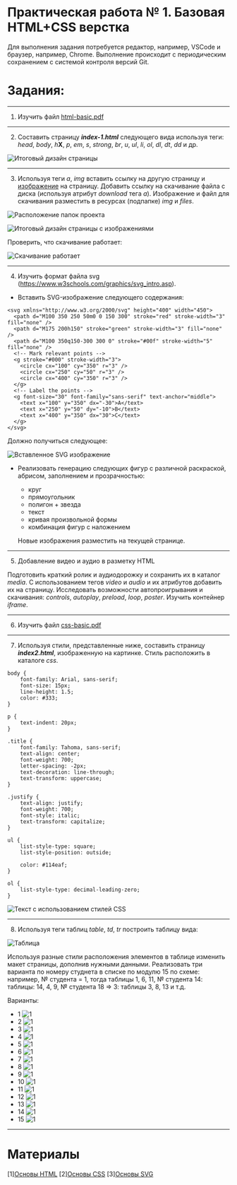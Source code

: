# Практическая работа № 1. Базовая HTML+CSS верстка

Для выполнения задания потребуется редактор, например, VSCode и браузер, например, Chrome. Выполнение происходит с периодическим сохранением с системой контроля версий Git.

# Задания:

---------------

1. Изучить файл [html-basic.pdf](/01/files/html-basic.pdf)
   
---------------

2. Составить страницу ***index-1.html*** следующего вида используя теги: *head*, *body*, *h***X**, *p*, *em*, *s*, *strong*, *br*, *u*, *ul*, *li*, *ol*, *dl*, *dt*, *dd* и др.

![Итоговый дизайн страницы](/01/img/img1.png)

---------------

3. Используя теги *a*, *img* вставить ссылку на другую страницу и [изображение](/01/img/summer.jpeg) на страницу. Добавить ссылку на скачивание файла с диска (используя атрибут *download* тега *a*). Изображение и файл для скачивания разместить в ресурсах (подпапке) *img* и *files*.

![Расположение папок проекта](/01/img/img2.png)

![Итоговый дизайн страницы с изображениями](/01/img/img3.png)

Проверить, что скачивание работает:

![Скачивание работает](/01/img/img4.png)

---------------

4. Изучить формат файла svg (https://www.w3schools.com/graphics/svg_intro.asp). 
   
* Вставить SVG-изображение следующего содержания:

```
<svg xmlns="http://www.w3.org/2000/svg" height="400" width="450">
  <path d="M100 350 250 50m0 0 150 300" stroke="red" stroke-width="3" fill="none" />
  <path d="M175 200h150" stroke="green" stroke-width="3" fill="none" />
  <path d="M100 350q150-300 300 0" stroke="#00f" stroke-width="5" fill="none" />
  <!-- Mark relevant points -->
  <g stroke="#000" stroke-width="3">
    <circle cx="100" cy="350" r="3" />
    <circle cx="250" cy="50" r="3" />
    <circle cx="400" cy="350" r="3" />
  </g>
  <!-- Label the points -->
  <g font-size="30" font-family="sans-serif" text-anchor="middle">
    <text x="100" y="350" dx="-30">A</text>
    <text x="250" y="50" dy="-10">B</text>
    <text x="400" y="350" dx="30">C</text>
  </g>
</svg>
```

Должно получиться следующее:

![Вставленное SVG изображение](/01/img/img5.png)

* Реализовать генерацию следующих фигур с различной раскраской, абрисом, заполнением и прозрачностью:
  - круг
  - прямоугольник
  - полигон + звезда
  - текст
  - кривая произвольной формы
  - комбинация фигур с наложением
   
   Новые изображения разместить на текущей странице.

---------------

5. Добавление видео и аудио в разметку HTML

Подготовить краткий ролик и аудиодорожку и сохранить их в каталог *media*. С использованием тегов *video* и *audio* и их атрибутов добавить их на страницу. Исследовать возможности автопроигрывания и скачивания: *controls*, *autoplay*, *preload*, *loop*, *poster*.
Изучить контейнер *iframe*.

---------------

6. Изучить файл [css-basic.pdf](/01/files/css-basic.pdf)

---------------

7. Используя стили, представленные ниже, составить страницу ***index2.html***, изображенную на картинке. Стиль расположить в каталоге *css*.

```
body {
    font-family: Arial, sans-serif;
    font-size: 15px;
    line-height: 1.5;
    color: #333;
}

p {
    text-indent: 20px;
}

.title {
    font-family: Tahoma, sans-serif;
    text-align: center;
    font-weight: 700;
    letter-spacing: -2px;
    text-decoration: line-through;
    text-transform: uppercase;
}

.justify {
    text-align: justify;
    font-weight: 700;
    font-style: italic;
    text-transform: capitalize;
}

ul {
    list-style-type: square;
    list-style-position: outside;

    color: #114eaf;
}

ol {
    list-style-type: decimal-leading-zero;
}
```

![Текст с использованием стилей CSS](/01/img/img6.png)

---------------

8. Используя теги таблиц *table*, *td*, *tr* построить таблицу вида:

![Таблица](/01/img/img7.png)

Используя разные стили расположения элементов в таблице изменить макет страницы, дополнив нужными данными. Реализовать три варианта по номеру студнета в списке по модулю 15 по схеме: например, № студента = 1, тогда таблицы 1, 6, 11, № студента 14: таблицы: 14, 4, 9,  № студента 18 => 3: таблицы  3, 8, 13 и т.д.

Варианты:

- 1  ![1](/01/img/table1.jpg)
- 2  ![1](/01/img/table2.jpg)
- 3  ![1](/01/img/table3.jpg)
- 4  ![1](/01/img/table4.jpg)
- 5  ![1](/01/img/table5.jpg)
- 6  ![1](/01/img/table6.jpg)
- 7  ![1](/01/img/table7.jpg)
- 8  ![1](/01/img/table8.jpg)
- 9  ![1](/01/img/table9.jpg)
- 10 ![1](/01/img/table10.jpg)
- 11 ![1](/01/img/table11.jpg)
- 12 ![1](/01/img/table12.jpg)
- 13 ![1](/01/img/table13.jpg)
- 14 ![1](/01/img/table14.jpg)
- 15 ![1](/01/img/table15.jpg)


---------------

# Материалы

[1][Основы HTML](https://www.w3schools.com/html/default.asp)
[2][Основы CSS](https://www.w3schools.com/css/default.asp)
[3][Основы SVG](https://www.w3schools.com/graphics/svg_intro.asp)

